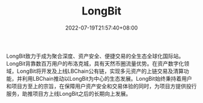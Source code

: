 ﻿---
weight: 
title: "LongBit"
description: "LongBit致力于成为聚合深度、资…"
date: 2022-07-19T21:57:40+08:00
lastmod: 2022-07-19T16:45:40+08:00
draft: false
authors: ["seven"]
featuredImage: "longbit.webp"
link: "https://longbit.mx/"
tags: ["交易所","LongBit"]
categories: ["navigation"]
navigation: ["交易所"]
lightgallery: true
toc: true
pinned: false
recommend: false
recommend1: false
---
LongBit致力于成为聚合深度、资产安全、便捷交易的全生态全球化国际站。LongBit背靠数百万用户的布洛克城，具有天然币圈流量优势。在资产数字化领域，LongBit将开发及上线LBChain公有链，实现多元资产的上链交易及清算功能，并利用LBChain推动以LongBit为中心的生态发展。LongBit始终秉持着用户和项目方至上的宗旨，在保障用户资产安全和交易体验的同时，为项目方提供投行服务，助推项目方上线LongBit之后的长期向上发展。
